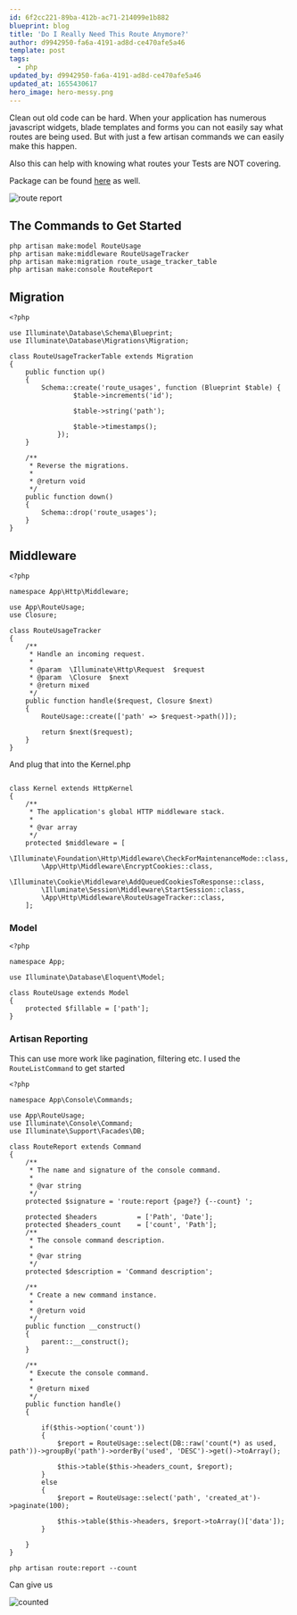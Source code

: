 ```yaml
---
id: 6f2cc221-89ba-412b-ac71-214099e1b882
blueprint: blog
title: 'Do I Really Need This Route Anymore?'
author: d9942950-fa6a-4191-ad8d-ce470afe5a46
template: post
tags:
  - php
updated_by: d9942950-fa6a-4191-ad8d-ce470afe5a46
updated_at: 1655430617
hero_image: hero-messy.png
---
```

Clean out old code can be hard. When your application has numerous javascript widgets, blade templates and forms you can not easily say what routes are being used. But with just a few artisan commands we can easily make this happen.

Also this can help with knowing what routes your Tests are NOT covering. 

Package can be found [here](https://packagist.org/packages/alfred-nutile-inc/route-tracking) as well.

![route report](https://dl.dropboxusercontent.com/s/892qdyoy099835b/route_report.png?dl=0)


## The Commands to Get Started

~~~
php artisan make:model RouteUsage
php artisan make:middleware RouteUsageTracker
php artisan make:migration route_usage_tracker_table
php artisan make:console RouteReport
~~~


## Migration

~~~
<?php

use Illuminate\Database\Schema\Blueprint;
use Illuminate\Database\Migrations\Migration;

class RouteUsageTrackerTable extends Migration
{
    public function up()
    {
        Schema::create('route_usages', function (Blueprint $table) {
                $table->increments('id');

                $table->string('path');

                $table->timestamps();
            });
    }

    /**
     * Reverse the migrations.
     *
     * @return void
     */
    public function down()
    {
        Schema::drop('route_usages');
    }
}

~~~


## Middleware

~~~
<?php

namespace App\Http\Middleware;

use App\RouteUsage;
use Closure;

class RouteUsageTracker
{
    /**
     * Handle an incoming request.
     *
     * @param  \Illuminate\Http\Request  $request
     * @param  \Closure  $next
     * @return mixed
     */
    public function handle($request, Closure $next)
    {
        RouteUsage::create(['path' => $request->path()]);
        
        return $next($request);
    }
}
~~~

And plug that into the Kernel.php

~~~

class Kernel extends HttpKernel
{
    /**
     * The application's global HTTP middleware stack.
     *
     * @var array
     */
    protected $middleware = [
        \Illuminate\Foundation\Http\Middleware\CheckForMaintenanceMode::class,
        \App\Http\Middleware\EncryptCookies::class,
        \Illuminate\Cookie\Middleware\AddQueuedCookiesToResponse::class,
        \Illuminate\Session\Middleware\StartSession::class,
        \App\Http\Middleware\RouteUsageTracker::class,
    ];

~~~

### Model

~~~
<?php

namespace App;

use Illuminate\Database\Eloquent\Model;

class RouteUsage extends Model
{
    protected $fillable = ['path'];
}

~~~


### Artisan Reporting

This can use more work like pagination, filtering etc. I used the `RouteListCommand` to get started

~~~
<?php

namespace App\Console\Commands;

use App\RouteUsage;
use Illuminate\Console\Command;
use Illuminate\Support\Facades\DB;

class RouteReport extends Command
{
    /**
     * The name and signature of the console command.
     *
     * @var string
     */
    protected $signature = 'route:report {page?} {--count} ';

    protected $headers          = ['Path', 'Date'];
    protected $headers_count    = ['count', 'Path'];
    /**
     * The console command description.
     *
     * @var string
     */
    protected $description = 'Command description';

    /**
     * Create a new command instance.
     *
     * @return void
     */
    public function __construct()
    {
        parent::__construct();
    }

    /**
     * Execute the console command.
     *
     * @return mixed
     */
    public function handle()
    {

        if($this->option('count'))
        {
            $report = RouteUsage::select(DB::raw('count(*) as used, path'))->groupBy('path')->orderBy('used', 'DESC')->get()->toArray();

            $this->table($this->headers_count, $report);
        }
        else
        {
            $report = RouteUsage::select('path', 'created_at')->paginate(100);

            $this->table($this->headers, $report->toArray()['data']);
        }

    }
}

~~~

~~~
php artisan route:report --count
~~~

Can give us

![counted](https://dl.dropboxusercontent.com/s/kh042i76j6oa6w9/route_counted.png?dl=0)
